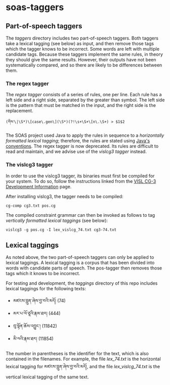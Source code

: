 # soas-taggers

## Part-of-speech taggers

The *taggers* directory includes two part-of-speech taggers.
Both taggers take a lexical tagging (see below) as input, and 
then remove those tags which the tagger knows to be incorrect.
Some words are left with multiple candidate tags.
Because these taggers implement the same rules, in theory
they should give the same results. However, their outputs have
not been systematically compared, and so there are likely
to be differences between them.

### The regex tagger

The *regex tagger* consists of a series of rules, one per line.
Each rule has a left side and a right side, separated by
the greater than symbol. The left side is the pattern that must
be matched in the input, and the right side is the replacement.

```
(གིས་\|\S*)\[case\.gen\](\S*)(?!\s+\S+\[n\.\S+) > $1$2
```

The SOAS project used Java to apply the rules in sequence to
a *horizontally formatted lexical tagging*; therefore, the rules are stated using
[Java's conventions](https://docs.oracle.com/javase/7/docs/api/java/util/regex/Pattern.html).
The regex tagger is now deprecated. Its rules are difficult to read 
and maintain, and we advise use of the *vislcg3 tagger* instead.

### The vislcg3 tagger

In order to use the vislcg3 tagger, its binaries must first be compiled 
for your system. To do so, follow the instructions linked from the 
[VISL CG-3 Development Information](http://visl.sdu.dk/cg3.html) page.

After installing vislcg3, the tagger needs to be compiled:

```
cg-comp cg3.txt pos.cg
```

The compiled constraint grammar can then be invoked as follows to tag 
*vertically formatted lexical taggings* (see below):

```
vislcg3 -g pos.cg -I lex_vislcg_74.txt cg3-74.txt
```

## Lexical taggings

As noted above, the two part-of-speech taggers can only be applied to
lexical taggings. A lexical tagging is a corpus that has been divided into
words with candidate parts of speech. The pos-tagger then removes those
tags which it knows to be incorrect.

For testing and development, the *taggings* directory of this repo includes
lexical taggings for the following texts:

* མཛངས་བླུན་ཞེས་བྱ་བའི་མདོ། (74)
* མར་པ་ལོ་ཙཱའི་རྣམ་ཐར། (444)
* བུ་སྟོན་ཆོས་འབྱུང་། (11842)
* མི་ལའི་རྣམ་ཐར། (11854)

The number in parentheses is the identifier for the text, which is also contained
in the filenames. For example, the file *lex_74.txt* is the horizontal lexical
tagging for མཛངས་བླུན་ཞེས་བྱ་བའི་མདོ།, and the file *lex_vislcg_74.txt* is the vertical
lexical tagging of the same text.
